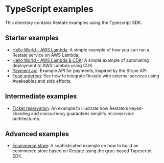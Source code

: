 # TypeScript examples

This directory contains Restate examples using the Typescript SDK.

## Starter examples

- [Hello World - AWS Lambda](hello-world-lambda): A simple example of how you can run a Restate service on AWS Lambda.
- [Hello World - AWS Lambda & CDK](hello-world-lambda-cdk): A simple example of automating deployment to AWS Lambda using CDK.
- [Payment api](payment-api/): Example API for payments, inspired by the Stripe API.
- [Food ordering](typescript/food-ordering): See how to integrate Restate with external services using Awakeables and side effects.

## Intermediate examples

- [Ticket reservation](ticket-reservation): An example to illustrate how Restate's keyed-sharding and concurrency guarantees simplify microservice architectures.

## Advanced examples

- [Ecommerce store](ecommerce-store): A sophisticated example on how to build an ecommerce store based on Restate using the grpc-based Typescript SDK.
